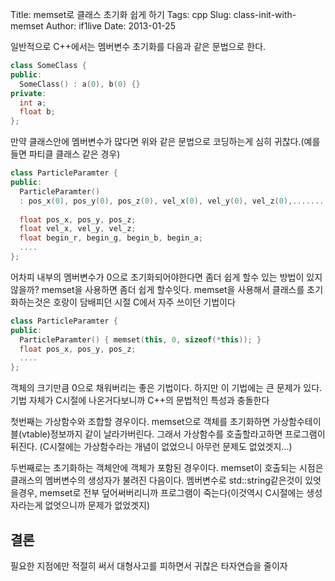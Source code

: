 Title: memset로 클래스 초기화 쉽게 하기
Tags: cpp
Slug: class-init-with-memset
Author: if1live
Date: 2013-01-25

일반적으로 C++에서는 멤버변수 초기화를 다음과 같은 문법으로 한다.

```cpp
class SomeClass {
public:
  SomeClass() : a(0), b(0) {}
private:
  int a;
  float b;
};
```

만약 클래스안에 멤버변수가 많다면 위와 같은 문법으로 코딩하는게 심히 귀찮다.(예를 들면 파티클 클래스 같은 경우)
```cpp
class ParticleParamter {
public:
  ParticleParamter()
  : pos_x(0), pos_y(0), pos_z(0), vel_x(0), vel_y(0), vel_z(0),.......
  
  float pos_x, pos_y, pos_z;
  float vel_x, vel_y, vel_z;
  float begin_r, begin_g, begin_b, begin_a;
  ....
};
```

어차피 내부의 멤버변수가 0으로 초기화되어야한다면 좀더 쉽게 할수 있는 방법이 있지 않을까? 
memset을 사용하면 좀더 쉽게 할수잇다. memset을 사용해서 클래스를 초기화하는것은 호랑이 담배피던 시절 C에서 자주 쓰이던 기법이다
```cpp
class ParticleParamter {
public:
  ParticleParamter() { memset(this, 0, sizeof(*this)); }
  float pos_x, pos_y, pos_z;
  ....
};
```

객체의 크기만큼 0으로 채워버리는 좋은 기법이다. 
하지만 이 기법에는 큰 문제가 있다. 기법 자체가 C시절에 나온거다보니까 C++의 문법적인 특성과 충돌한다

첫번째는 가상함수와 조합할 경우이다. memset으로 객체를 초기화하면 가상함수테이블(vtable)정보까지 같이 날라가버린다.
그래서 가상함수를 호출할라고하면 프로그램이 뒤진다. (C시절에는 가상함수라는 개념이 없었으니 아무런 문제도 없었겟지...)

두번째로는 초기화하는 객체안에 객체가 포함된 경우이다. memset이 호출되는 시점은 클래스의 멤버변수의 생성자가 불려진 다음이다.
멤버변수로 std::string같은것이 있엇을경우, memset로 전부 덮어써버리니까 프로그램이 죽는다(이것역시 C시절에는 생성자라는게 없엇으니까 문제가 없었겟지)

## 결론
필요한 지점에만 적절히 써서 대형사고를 피하면서 귀찮은 타자연습을 줄이자
